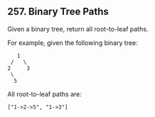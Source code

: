 ## 257. Binary Tree Paths 

 Given a binary tree, return all root-to-leaf paths.

For example, given the following binary tree:
```
   1
 /   \
2     3
 \
  5
```
All root-to-leaf paths are:
```
["1->2->5", "1->3"]
```